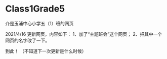 # Class1Grade5
介是玉浦中心小学五（1）班的网页

2021/4/16 更新网页，内容如下：
1、加了“主题班会”这个网页；
2、把其中一个网页的名字改了一下。

到此！
（不知道下一次更新是什么时候）
